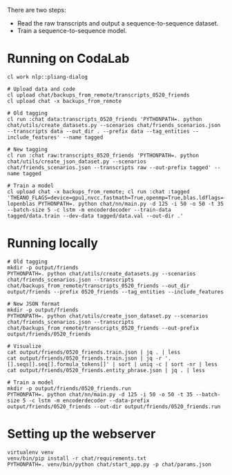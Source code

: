 There are two steps:

- Read the raw transcripts and output a sequence-to-sequence dataset.
- Train a sequence-to-sequence model.

# Running on CodaLab

    cl work nlp::pliang-dialog

    # Upload data and code
    cl upload chat/backups_from_remote/transcripts_0520_friends
    cl upload chat -x backups_from_remote

    # Old tagging
    cl run :chat data:transcripts_0520_friends 'PYTHONPATH=. python chat/utils/create_datasets.py --scenarios chat/friends_scenarios.json --transcripts data --out_dir . --prefix data --tag_entities --include_features' --name tagged

    # New tagging
    cl run :chat raw:transcripts_0520_friends 'PYTHONPATH=. python chat/utils/create_json_dataset.py --scenarios chat/friends_scenarios.json --transcripts raw --out-prefix tagged' --name tagged

    # Train a model
    cl upload chat -x backups_from_remote; cl run :chat :tagged 'THEANO_FLAGS=device=gpu1,nvcc.fastmath=True,openmp=True,blas.ldflags=-lopenblas PYTHONPATH=. python chat/nn/main.py -d 125 -i 50 -o 50 -t 35 --batch-size 5 -c lstm -m encoderdecoder --train-data tagged/data.train --dev-data tagged/data.val --out-dir .'

# Running locally

    # Old tagging
    mkdir -p output/friends
    PYTHONPATH=. python chat/utils/create_datasets.py --scenarios chat/friends_scenarios.json --transcripts chat/backups_from_remote/transcripts_0520_friends --out_dir output/friends --prefix 0520_friends --tag_entities --include_features

    # New JSON format
    mkdir -p output/friends
    PYTHONPATH=. python chat/utils/create_json_dataset.py --scenarios chat/friends_scenarios.json --transcripts chat/backups_from_remote/transcripts_0520_friends --out-prefix output/friends/0520_friends

    # Visualize
    cat output/friends/0520_friends.train.json | jq . | less
    cat output/friends/0520_friends.train.json | jq -r '.[].seqs[].seq[].formula_tokens[]' | sort | uniq -c | sort -nr | less
    cat output/friends/0520_friends.entity_phrase.json | jq . | less

    # Train a model
    mkdir -p output/friends/0520_friends.run
    PYTHONPATH=. python chat/nn/main.py -d 125 -i 50 -o 50 -t 35 --batch-size 5 -c lstm -m encoderdecoder --data-prefix output/friends/0520_friends --out-dir output/friends/0520_friends.run

# Setting up the webserver

    virtualenv venv
    venv/bin/pip install -r chat/requirements.txt
    PYTHONPATH=. venv/bin/python chat/start_app.py -p chat/params.json
